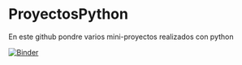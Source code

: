 # ProyectosPython
En este github pondre varios mini-proyectos realizados con python

[![Binder](https://mybinder.org/badge_logo.svg)](https://mybinder.org/v2/gh/kikerodrivela/ProyectosPython.git/HEAD)
